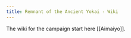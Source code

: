 ```yaml
---
title: Remnant of the Ancient Yokai - Wiki
---
```

The wiki for the campaign start here [[Aimaiyo]].
